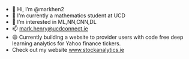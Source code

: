 - 👋 Hi, I’m @markhen2
- 🌱 I'm currently a mathematics student at UCD 
- 👀 I’m interested in ML,NN,CNN,DL 
- 📫 mark.henry@ucdconnect.ie
- 😄 Currently building a website to provider users with code free deep learning analytics for Yahoo finance tickers.
- Check out my website www.stockanalytics.ie

<!---
markhen2/markhen2 is a ✨ special ✨ repository because its `README.md` (this file) appears on your GitHub profile.
You can click the Preview link to take a look at your changes.
--->
